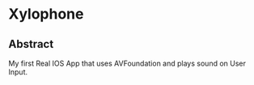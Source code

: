 #  Xylophone

## Abstract

My first Real IOS App that uses AVFoundation and plays sound on User Input.
